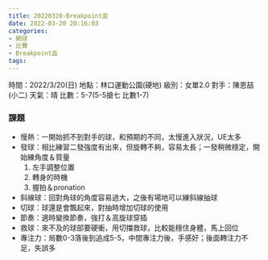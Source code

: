 ```yaml
---
title: 20220320-Breakpoint盃
date: 2022-03-20 20:16:03
categories: 
- 網球
- 比賽
- Breakpoint盃
tags:
---
```


時間：2022/3/20(日)
地點：林口運動公園(硬地)
級別：女單2.0
對手：陳恩喆(小二)
天氣：晴
比數：5-7(5-5搶七 比數1-7)

### 課題
- 慢熱：一開始抓不到對手的球，和預期的不同，太慢進入狀況，UE太多
- 發球：相比練習二發強度有出來，但旋轉不夠，容易太長；一發稍微穩定，開始練角度＆質量
    1. 左手調整位置
    2. 轉身的時機
    3. 握拍＆pronation
- 斜線球：回對角球的角度容易過大，之後有場地可以練斜線抽球
- 切球：球還是會飄起來，對抽時增加切球的使用
- 節奏：適時變換節奏，強打＆高旋球穿插
- 救球：來不及的球部要硬衝，用切擋救球，比較能穩住身體，馬上回位
- 專注力：局數0-3落後到追成5-5，中間專注力後，手感好；後面轉注力不足，失誤多


